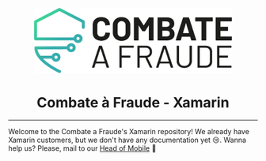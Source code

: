 <div align="center">
  
  [<img width="400px" src="/resources/combateafraude_logo.png?raw=true">](https://combateafraude.com)

  # Combate à Fraude - Xamarin
</div>

<hr>

Welcome to the Combate a Fraude's Xamarin repository! We already have Xamarin customers, but we don't have any documentation yet :cry:. Wanna help us? Please, mail to our [Head of Mobile](mailto:frederico.gassen@combateafraude.com) :green_heart:
